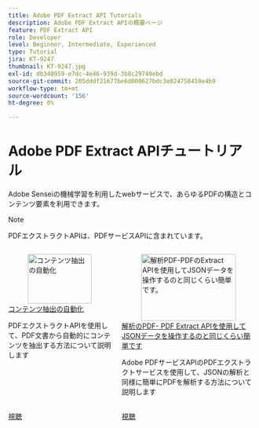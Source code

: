 ```yaml
---
title: Adobe PDF Extract API Tutorials
description: Adobe PDF Extract APIの概要ページ
feature: PDF Extract API
role: Developer
level: Beginner, Intermediate, Experienced
type: Tutorial
jira: KT-9247
thumbnail: KT-9247.jpg
exl-id: db340959-e7dc-4e46-939d-3b8c29749ebd
source-git-commit: 205dddf21677be6d000627bdc3e024758459e4b9
workflow-type: tm+mt
source-wordcount: '156'
ht-degree: 0%

---
```


# Adobe PDF Extract APIチュートリアル

Adobe Senseiの機械学習を利用したwebサービスで、あらゆるPDFの構造とコンテンツ要素を利用できます。

>[!NOTE]
>
>PDFエクストラクトAPIは、PDFサービスAPIに含まれています。

<!-- START CARDS HTML - DO NOT MODIFY BY HAND -->
<div class="columns">
    <div class="column is-half-tablet is-half-desktop is-one-third-widescreen" aria-label="Automate content extraction">
        <div class="card" style="height: 100%; display: flex; flex-direction: column; height: 100%;">
            <div class="card-image">
                <figure class="image x-is-16by9">
                    <a href="https://experienceleague.adobe.com/en/docs/acrobat-services-learn/tutorials/pdfextract/automate-content-extraction" title="コンテンツ抽出の自動化" target="_self" rel="referrer">
                        <img class="is-bordered-r-small" src="https://experienceleague.adobe.com/en/docs/acrobat-services-learn/tutorials/pdfextract/media_121a92760aa6383cfcec476e41605936fea45f0bc.png?width=400&format=webply&optimize=medium" alt="コンテンツ抽出の自動化"
                             style="width: 100%; aspect-ratio: 16 / 9; object-fit: cover; overflow: hidden; display: block; margin: auto;">
                    </a>
                </figure>
            </div>
            <div class="card-content is-padded-small" style="display: flex; flex-direction: column; flex-grow: 1; justify-content: space-between;">
                <div class="top-card-content">
                    <p class="headline is-size-6 has-text-weight-bold">
                        <a href="https://experienceleague.adobe.com/en/docs/acrobat-services-learn/tutorials/pdfextract/automate-content-extraction" target="_self" rel="referrer" title="コンテンツ抽出の自動化">コンテンツ抽出の自動化</a>
                    </p>
                    <p class="is-size-6">PDFエクストラクトAPIを使用して、PDF文書から自動的にコンテンツを抽出する方法について説明します</p>
                </div>
                <a href="https://experienceleague.adobe.com/en/docs/acrobat-services-learn/tutorials/pdfextract/automate-content-extraction" target="_self" rel="referrer" class="spectrum-Button spectrum-Button--outline spectrum-Button--primary spectrum-Button--sizeM" style="align-self: flex-start; margin-top: 1rem;">
                    <span class="spectrum-Button-label has-no-wrap has-text-weight-bold">視聴</span>
                </a>
            </div>
        </div>
    </div>
    <div class="column is-half-tablet is-half-desktop is-one-third-widescreen" aria-label="Parsing PDF - As easy as working with JSON data with PDF Extract API">
        <div class="card" style="height: 100%; display: flex; flex-direction: column; height: 100%;">
            <div class="card-image">
                <figure class="image x-is-16by9">
                    <a href="https://experienceleague.adobe.com/en/docs/events/adobe-developers-live-recordings/2021/oct2021/parsing-pdf" title="解析PDF-PDFのExtract APIを使用してJSONデータを操作するのと同じくらい簡単です。" target="_self" rel="referrer">
                        <img class="is-bordered-r-small" src="https://experienceleague.adobe.com/en/docs/acrobat-services-learn/tutorials/pdfextract/media_1068b852d1bbbd7f6f9e82b51d7b524fed1b5ad69.png?width=400&format=webply&optimize=medium" alt="解析PDF-PDFのExtract APIを使用してJSONデータを操作するのと同じくらい簡単です。"
                             style="width: 100%; aspect-ratio: 16 / 9; object-fit: cover; overflow: hidden; display: block; margin: auto;">
                    </a>
                </figure>
            </div>
            <div class="card-content is-padded-small" style="display: flex; flex-direction: column; flex-grow: 1; justify-content: space-between;">
                <div class="top-card-content">
                    <p class="headline is-size-6 has-text-weight-bold">
                        <a href="https://experienceleague.adobe.com/en/docs/events/adobe-developers-live-recordings/2021/oct2021/parsing-pdf" target="_self" rel="referrer" title="解析PDF-PDFのExtract APIを使用してJSONデータを操作するのと同じくらい簡単です。">解析のPDF- PDF Extract APIを使用してJSONデータを操作するのと同じくらい簡単です</a>
                    </p>
                    <p class="is-size-6">Adobe PDFサービスAPIのPDFエクストラクトサービスを使用して、JSONの解析と同様に簡単にPDFを解析する方法について説明します</p>
                </div>
                <a href="https://experienceleague.adobe.com/en/docs/events/adobe-developers-live-recordings/2021/oct2021/parsing-pdf" target="_self" rel="referrer" class="spectrum-Button spectrum-Button--outline spectrum-Button--primary spectrum-Button--sizeM" style="align-self: flex-start; margin-top: 1rem;">
                    <span class="spectrum-Button-label has-no-wrap has-text-weight-bold">視聴</span>
                </a>
            </div>
        </div>
    </div>
</div>
<!-- END CARDS HTML - DO NOT MODIFY BY HAND -->